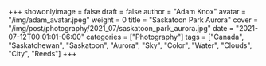 +++
showonlyimage = false
draft = false
author = "Adam Knox"
avatar = "/img/adam_avatar.jpeg"
weight = 0
title = "Saskatoon Park Aurora"
cover = "/img/post/photography/2021_07/saskatoon_park_aurora.jpg"
date = "2021-07-12T00:01:01-06:00"
categories = ["Photography"]
tags = ["Canada", "Saskatchewan", "Saskatoon", "Aurora", "Sky", "Color", "Water", "Clouds", "City", "Reeds"]
+++
<!--more-->
